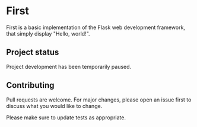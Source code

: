 # First
First is a basic implementation of the Flask web development framework, that simply display "Hello, world!".

## Project status
Project development has been temporarily paused.

## Contributing
Pull requests are welcome. For major changes, please open an issue first to discuss what you would like to change.

Please make sure to update tests as appropriate.